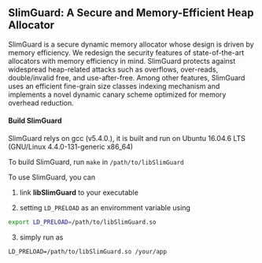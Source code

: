 ## SlimGuard: A Secure and Memory-Efficient Heap Allocator

SlimGuard is a secure dynamic memory allocator whose design is driven by memory
efficiency. We redesign the security features of state-of-the-art allocators
with memory efficiency in mind. SlimGuard protects against widespread heap-related
attacks such as overflows, over-reads, double/invalid free, and use-after-free.
Among other features, SlimGuard uses an efficient fine-grain size classes indexing
mechanism and implements a novel dynamic canary scheme optimized for memory
overhead reduction.

#### Build SlimGuard

SlimGuard relys on gcc (v5.4.0.), it is built and run on Ubuntu 16.04.6 LTS (GNU/Linux 4.4.0-131-generic x86_64)

To build SlimGuard, run ```make``` in ```/path/to/libSlimGuard```

To use SlimGuard, you can 
1. link __libSlimGuard__ to your executable

2. setting ```LD_PRELOAD``` as an enviromment variable using 
```bash
export LD_PRELOAD=/path/to/libSlimGuard.so
```

3. simply run as 
```
LD_PRELOAD=/path/to/libSlimGuard.so /your/app
```


